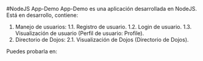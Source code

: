 #NodeJS App-Demo
App-Demo es una aplicación desarrollada en NodeJS.
Está en desarrollo, contiene:
1. Manejo de usuarios:
	1.1. Registro de usuario.
	1.2. Login de usuario.
	1.3. Visualización de usuario (Perfil de usuario: Profile).
2. Directorio de Dojos:
	2.1. Visualización de Dojos (Directorio de Dojos).

Puedes probarla en: